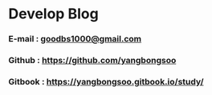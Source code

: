 # Develop Blog

### E-mail : goodbs1000@gmail.com
### Github : https://github.com/yangbongsoo
### Gitbook : https://yangbongsoo.gitbook.io/study/
